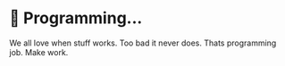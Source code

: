 # 🥲 Programming...

We all love when stuff works. Too bad it never does. Thats programming job. Make work.
